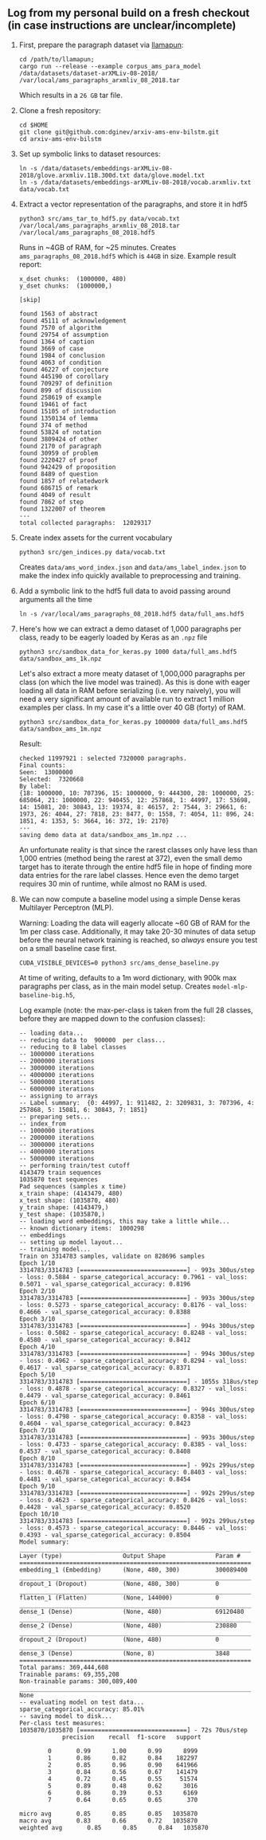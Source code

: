 ## Log from my personal build on a fresh checkout (in case instructions are unclear/incomplete)

1. First, prepare the paragraph dataset via [llamapun](https://github.com/KWARC/llamapun):
    ```
    cd /path/to/llamapun;
    cargo run --release --example corpus_ams_para_model /data/datasets/dataset-arXMLiv-08-2018/ /var/local/ams_paragraphs_arxmliv_08_2018.tar
    ```

    Which results in a `26 GB` tar file.

2. Clone a fresh repository:
    ```
    cd $HOME
    git clone git@github.com:dginev/arxiv-ams-env-bilstm.git 
    cd arxiv-ams-env-bilstm
    ```

3. Set up symbolic links to dataset resources:
    ```
    ln -s /data/datasets/embeddings-arXMLiv-08-2018/glove.arxmliv.11B.300d.txt data/glove.model.txt 
    ln -s /data/datasets/embeddings-arXMLiv-08-2018/vocab.arxmliv.txt data/vocab.txt
    ```

4. Extract a vector representation of the paragraphs, and store it in hdf5
    ```
    python3 src/ams_tar_to_hdf5.py data/vocab.txt /var/local/ams_paragraphs_arxmliv_08_2018.tar /var/local/ams_paragraphs_08_2018.hdf5
    ```

      Runs in ~4GB of RAM, for ~25 minutes. Creates `ams_paragraphs_08_2018.hdf5` which is `44GB` in size.
      Example result report:

    ```
    x_dset chunks:  (1000000, 480)
    y_dset chunks:  (1000000,)

    [skip]

    found 1563 of abstract
    found 45111 of acknowledgement
    found 7570 of algorithm
    found 29754 of assumption
    found 1364 of caption
    found 3669 of case
    found 1984 of conclusion
    found 4063 of condition
    found 46227 of conjecture
    found 445190 of corollary
    found 709297 of definition
    found 899 of discussion
    found 258619 of example
    found 19461 of fact
    found 15105 of introduction
    found 1350134 of lemma
    found 374 of method
    found 53824 of notation
    found 3809424 of other
    found 2170 of paragraph
    found 30959 of problem
    found 2220427 of proof
    found 942429 of proposition
    found 8489 of question
    found 1857 of relatedwork
    found 686715 of remark
    found 4049 of result
    found 7862 of step
    found 1322007 of theorem
    ---
    total collected paragraphs:  12029317
    ```

5. Create index assets for the current vocabulary
    ```
    python3 src/gen_indices.py data/vocab.txt 
    ```

    Creates `data/ams_word_index.json` and `data/ams_label_index.json` to make the index info quickly available to preprocessing and training.

6. Add a symbolic link to the hdf5 full data to avoid passing around arguments all the time
    ```
    ln -s /var/local/ams_paragraphs_08_2018.hdf5 data/full_ams.hdf5
    ```

7.  Here's how we can extract a demo dataset of 1,000 paragraphs per class, ready to be eagerly loaded by Keras as an `.npz` file
    ```
    python3 src/sandbox_data_for_keras.py 1000 data/full_ams.hdf5 data/sandbox_ams_1k.npz
    ```

    Let's also extract a more meaty dataset of 1,000,000 paragraphs per class (on which the live model was trained).
    As this is done with eager loading all data in RAM before serializing (i.e. very naively), you will need a very significant amount of available run 
    to extract 1 million examples per class. In my case it's a little over 40 GB (forty) of RAM.

    ```
    python3 src/sandbox_data_for_keras.py 1000000 data/full_ams.hdf5 data/sandbox_ams_1m.npz
    ```

    Result:
    ```
    checked 11997921 : selected 7320000 paragraphs.
    Final counts:
    Seen:  13000000
    Selected:  7320668
    By label: 
    {18: 1000000, 10: 707396, 15: 1000000, 9: 444300, 28: 1000000, 25: 685064, 21: 1000000, 22: 940455, 12: 257868, 1: 44997, 17: 53698, 14: 15081, 20: 30843, 13: 19374, 8: 46157, 2: 7544, 3: 29661, 6: 1973, 26: 4044, 27: 7818, 23: 8477, 0: 1558, 7: 4054, 11: 896, 24: 1851, 4: 1353, 5: 3664, 16: 372, 19: 2170}
    ---
    saving demo data at data/sandbox_ams_1m.npz ...
    ```

    An unfortunate reality is that since the rarest classes only have less than 1,000 entries (method being the  rarest at 372), even the small demo target has to iterate through the entire hdf5 file in hope of finding more data entries for the rare label classes. Hence even the demo target requires 30 min of runtime, while almost no RAM is used.

8. We can now compute a baseline model using a simple Dense keras Multilayer Perceptron (MLP).

    Warning: Loading the data will eagerly allocate ~60 GB of RAM for the 1m per class case. Additionally, it may take 20-30 minutes of
    data setup before the neural network training is reached, so *always* ensure you test on a small baseline case first.

    ```
    CUDA_VISIBLE_DEVICES=0 python3 src/ams_dense_baseline.py
    ``` 

    At time of writing, defaults to a 1m word dictionary, with 900k max paragraphs per class, as in the main model setup.
    Creates `model-mlp-baseline-big.h5`, 

    Log example (note: the max-per-class is taken from the full 28 classes, before they are mapped down to the confusion classes):
    ```
    -- loading data...
    -- reducing data to  900000  per class...
    -- reducing to 8 label classes
    -- 1000000 iterations
    -- 2000000 iterations
    -- 3000000 iterations
    -- 4000000 iterations
    -- 5000000 iterations
    -- 6000000 iterations
    -- assigning to arrays
    -- Label summary:  {0: 44997, 1: 911482, 2: 3209831, 3: 707396, 4: 257868, 5: 15081, 6: 30843, 7: 1851}
    -- preparing sets...
    -- index_from
    -- 1000000 iterations
    -- 2000000 iterations
    -- 3000000 iterations
    -- 4000000 iterations
    -- 5000000 iterations
    -- performing train/test cutoff
    4143479 train sequences
    1035870 test sequences
    Pad sequences (samples x time)
    x_train shape: (4143479, 480)
    x_test shape: (1035870, 480)
    y_train shape: (4143479,)
    y_test shape: (1035870,)
    -- loading word embeddings, this may take a little while...
    -- known dictionary items:  1000298
    -- embeddings 
    -- setting up model layout...
    -- training model...
    Train on 3314783 samples, validate on 828696 samples
    Epoch 1/10
    3314783/3314783 [==============================] - 993s 300us/step - loss: 0.5884 - sparse_categorical_accuracy: 0.7961 - val_loss: 0.5071 - val_sparse_categorical_accuracy: 0.8196
    Epoch 2/10
    3314783/3314783 [==============================] - 993s 300us/step - loss: 0.5273 - sparse_categorical_accuracy: 0.8176 - val_loss: 0.4666 - val_sparse_categorical_accuracy: 0.8388
    Epoch 3/10
    3314783/3314783 [==============================] - 994s 300us/step - loss: 0.5082 - sparse_categorical_accuracy: 0.8248 - val_loss: 0.4580 - val_sparse_categorical_accuracy: 0.8412
    Epoch 4/10
    3314783/3314783 [==============================] - 994s 300us/step - loss: 0.4962 - sparse_categorical_accuracy: 0.8294 - val_loss: 0.4617 - val_sparse_categorical_accuracy: 0.8371
    Epoch 5/10
    3314783/3314783 [==============================] - 1055s 318us/step - loss: 0.4878 - sparse_categorical_accuracy: 0.8327 - val_loss: 0.4479 - val_sparse_categorical_accuracy: 0.8461
    Epoch 6/10
    3314783/3314783 [==============================] - 994s 300us/step - loss: 0.4798 - sparse_categorical_accuracy: 0.8358 - val_loss: 0.4604 - val_sparse_categorical_accuracy: 0.8423
    Epoch 7/10
    3314783/3314783 [==============================] - 993s 300us/step - loss: 0.4733 - sparse_categorical_accuracy: 0.8385 - val_loss: 0.4537 - val_sparse_categorical_accuracy: 0.8408
    Epoch 8/10
    3314783/3314783 [==============================] - 992s 299us/step - loss: 0.4678 - sparse_categorical_accuracy: 0.8403 - val_loss: 0.4481 - val_sparse_categorical_accuracy: 0.8454
    Epoch 9/10
    3314783/3314783 [==============================] - 992s 299us/step - loss: 0.4623 - sparse_categorical_accuracy: 0.8426 - val_loss: 0.4428 - val_sparse_categorical_accuracy: 0.8520
    Epoch 10/10
    3314783/3314783 [==============================] - 992s 299us/step - loss: 0.4573 - sparse_categorical_accuracy: 0.8446 - val_loss: 0.4393 - val_sparse_categorical_accuracy: 0.8504
    Model summary:
    _________________________________________________________________
    Layer (type)                 Output Shape              Param #   
    =================================================================
    embedding_1 (Embedding)      (None, 480, 300)          300089400 
    _________________________________________________________________
    dropout_1 (Dropout)          (None, 480, 300)          0         
    _________________________________________________________________
    flatten_1 (Flatten)          (None, 144000)            0         
    _________________________________________________________________
    dense_1 (Dense)              (None, 480)               69120480  
    _________________________________________________________________
    dense_2 (Dense)              (None, 480)               230880    
    _________________________________________________________________
    dropout_2 (Dropout)          (None, 480)               0         
    _________________________________________________________________
    dense_3 (Dense)              (None, 8)                 3848      
    =================================================================
    Total params: 369,444,608
    Trainable params: 69,355,208
    Non-trainable params: 300,089,400
    _________________________________________________________________
    None
    -- evaluating model on test data...
    sparse_categorical_accuracy: 85.01%
    -- saving model to disk...
    Per-class test measures:
    1035870/1035870 [==============================] - 72s 70us/step
                precision    recall  f1-score   support

            0       0.99      1.00      0.99      8999
            1       0.86      0.82      0.84    182297
            2       0.85      0.96      0.90    641966
            3       0.84      0.56      0.67    141479
            4       0.72      0.45      0.55     51574
            5       0.89      0.48      0.62      3016
            6       0.86      0.39      0.53      6169
            7       0.64      0.65      0.65       370

    micro avg       0.85      0.85      0.85   1035870
    macro avg       0.83      0.66      0.72   1035870
    weighted avg       0.85      0.85      0.84   1035870
    ```
